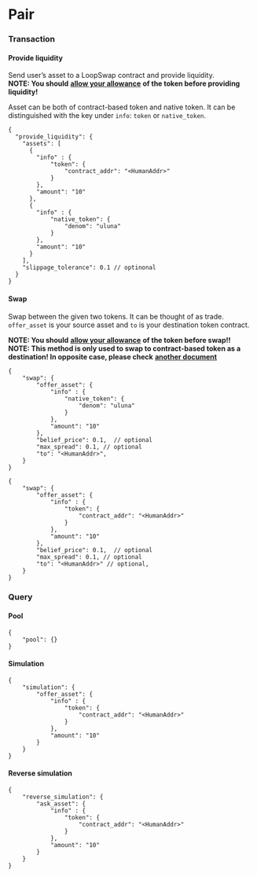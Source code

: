 # Pair

### Transaction <a href="#transaction" id="transaction"></a>

#### Provide liquidity <a href="#provide-liquidity" id="provide-liquidity"></a>

Send user’s asset to a LoopSwap contract and provide liquidity.\
**NOTE: You should** [**allow your allowance**](https://app.gitbook.com/s/-MhJHX6Bel6cq1nEeJGB/message-reference/cw20-token) **of the token before providing liquidity!**

Asset can be both of contract-based token and native token. It can be distinguished with the key under `info`: `token` or `native_token`.

```
{
  "provide_liquidity": {
    "assets": [
      {
        "info" : {
            "token": {
                "contract_addr": "<HumanAddr>"
            }
        },
        "amount": "10"
      },
      {
        "info" : {
            "native_token": {
                "denom": "uluna"
            }
        },
        "amount": "10"
      }
    ],
    "slippage_tolerance": 0.1 // optinonal
  }
}
```

#### Swap <a href="#swap" id="swap"></a>

Swap between the given two tokens. It can be thought of as trade.\
`offer_asset` is your source asset and `to` is your destination token contract.

**NOTE: You should** [**allow your allowance**](https://app.gitbook.com/s/-MhJHX6Bel6cq1nEeJGB/message-reference/cw20-token) **of the token before swap!!**\
**NOTE: This method is only used to swap to contract-based token as a destination! In opposite case, please check** [**another document**](https://app.gitbook.com/s/-MhJHX6Bel6cq1nEeJGB/how-to/swap)

```
{
    "swap": {
        "offer_asset": {
            "info" : {
                "native_token": {
                    "denom": "uluna"
                }
            },
            "amount": "10"
        },
        "belief_price": 0.1,  // optional
        "max_spread": 0.1, // optional
        "to": "<HumanAddr>",
    }
}
```

```
{
    "swap": {
        "offer_asset": {
            "info" : {
                "token": {
                    "contract_addr": "<HumanAddr>"
                }
            },
            "amount": "10"
        },
        "belief_price": 0.1,  // optional
        "max_spread": 0.1, // optional
        "to": "<HumanAddr>" // optional,
    }
}
```

### Query <a href="#query" id="query"></a>

#### Pool <a href="#pool" id="pool"></a>

```
{
    "pool": {}
}
```

#### Simulation <a href="#simulation" id="simulation"></a>

```
{
    "simulation": {
        "offer_asset": {
            "info" : {
                "token": {
                    "contract_addr": "<HumanAddr>"
                }
            },
            "amount": "10"
        }
    }
}
```

#### Reverse simulation <a href="#reverse-simulation" id="reverse-simulation"></a>

```
{
    "reverse_simulation": {
        "ask_asset": {
            "info" : {
                "token": {
                    "contract_addr": "<HumanAddr>"
                }
            },
            "amount": "10"
        }
    }
}
```
